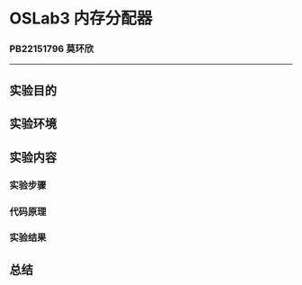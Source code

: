 # OSLab3 内存分配器

### PB22151796 莫环欣

---

## 实验目的

## 实验环境

## 实验内容

### 实验步骤

### 代码原理

### 实验结果

## 总结
